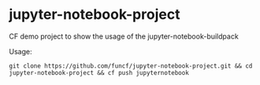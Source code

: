 # jupyter-notebook-project
CF demo project to show the usage of the jupyter-notebook-buildpack
 
Usage: 
 
`git clone https://github.com/funcf/jupyter-notebook-project.git && cd jupyter-notebook-project && cf push jupyternotebook`
